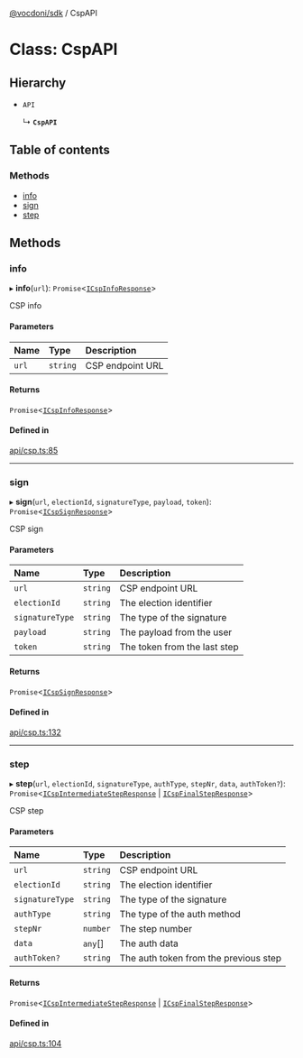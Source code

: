 [@vocdoni/sdk](/sdk) / CspAPI

# Class: CspAPI

## Hierarchy

- `API`

  ↳ **`CspAPI`**

## Table of contents

### Methods

- [info](CspAPI#info)
- [sign](CspAPI#sign)
- [step](CspAPI#step)

## Methods

### info

▸ **info**(`url`): `Promise`\<[`ICspInfoResponse`](../interfaces/ICspInfoResponse)\>

CSP info

#### Parameters

| Name | Type | Description |
| :------ | :------ | :------ |
| `url` | `string` | CSP endpoint URL |

#### Returns

`Promise`\<[`ICspInfoResponse`](../interfaces/ICspInfoResponse)\>

#### Defined in

[api/csp.ts:85](https://github.com/vocdoni/vocdoni-sdk/blob/2ec9544f0d792289a6e591f4f269c47a23ca40a1/src/api/csp.ts#L85)

___

### sign

▸ **sign**(`url`, `electionId`, `signatureType`, `payload`, `token`): `Promise`\<[`ICspSignResponse`](../interfaces/ICspSignResponse)\>

CSP sign

#### Parameters

| Name | Type | Description |
| :------ | :------ | :------ |
| `url` | `string` | CSP endpoint URL |
| `electionId` | `string` | The election identifier |
| `signatureType` | `string` | The type of the signature |
| `payload` | `string` | The payload from the user |
| `token` | `string` | The token from the last step |

#### Returns

`Promise`\<[`ICspSignResponse`](../interfaces/ICspSignResponse)\>

#### Defined in

[api/csp.ts:132](https://github.com/vocdoni/vocdoni-sdk/blob/2ec9544f0d792289a6e591f4f269c47a23ca40a1/src/api/csp.ts#L132)

___

### step

▸ **step**(`url`, `electionId`, `signatureType`, `authType`, `stepNr`, `data`, `authToken?`): `Promise`\<[`ICspIntermediateStepResponse`](../interfaces/ICspIntermediateStepResponse.md) \| [`ICspFinalStepResponse`](../interfaces/ICspFinalStepResponse)\>

CSP step

#### Parameters

| Name | Type | Description |
| :------ | :------ | :------ |
| `url` | `string` | CSP endpoint URL |
| `electionId` | `string` | The election identifier |
| `signatureType` | `string` | The type of the signature |
| `authType` | `string` | The type of the auth method |
| `stepNr` | `number` | The step number |
| `data` | `any`[] | The auth data |
| `authToken?` | `string` | The auth token from the previous step |

#### Returns

`Promise`\<[`ICspIntermediateStepResponse`](../interfaces/ICspIntermediateStepResponse.md) \| [`ICspFinalStepResponse`](../interfaces/ICspFinalStepResponse)\>

#### Defined in

[api/csp.ts:104](https://github.com/vocdoni/vocdoni-sdk/blob/2ec9544f0d792289a6e591f4f269c47a23ca40a1/src/api/csp.ts#L104)
